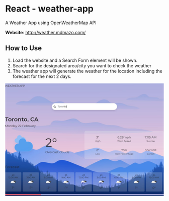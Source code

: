 # React - weather-app
A Weather App using OpenWeatherMap API

**Website**: http://weather.mdmazo.com/

## How to Use
1. Load the website and a Search Form element will be shown.
2. Search for the designated area/city you want to check the weather
3. The weather app will generate the weather for the location including the forecast for the next 2 days.

![Screenshot of the Weather App](screenshot.JPG)
